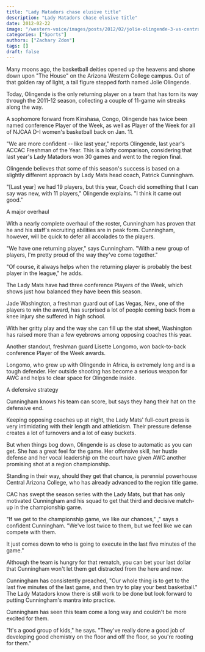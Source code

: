 ```yaml
---
title: "Lady Matadors chase elusive title"
description: "Lady Matadors chase elusive title"
date: 2012-02-22
image: "/western-voice/images/posts/2012/02/jolie-olingende-3-vs-central-arizona-jared-dort.jpg"
categories: ["Sports"]
authors: ["Zachary Zdon"]
tags: []
draft: false
---
```

Many moons ago, the basketball deities opened up the heavens and shone down upon "The House" on the Arizona Western College campus. Out of that golden ray of light, a tall figure stepped forth named Jolie Olingende.

Today, Olingende is the only returning player on a team that has torn its way through the 2011-12 season, collecting a couple of 11-game win streaks along the way.

A sophomore forward from Kinshasa, Congo, Olingende has twice been named conference Player of the Week, as well as Player of the Week for all of NJCAA D-I women's basketball back on Jan. 11.

"We are more confident -- like last year," reports Olingende, last year's ACCAC Freshman of the Year. This is a lofty comparison, considering that last year's Lady Matadors won 30 games and went to the region final.

Olingende believes that some of this season's success is based on a slightly different approach by Lady Mats head coach, Patrick Cunningham.

"[Last year] we had 19 players, but this year, Coach did something that I can say was new, with 11 players," Olingende explains. "I think it came out good."

A major overhaul

With a nearly complete overhaul of the roster, Cunningham has proven that he and his staff's recruiting abilities are in peak form. Cunningham, however, will be quick to defer all accolades to the players.

"We have one returning player," says Cunningham. "With a new group of players, I'm pretty proud of the way they've come together."

"Of course, it always helps when the returning player is probably the best player in the league," he adds.

The Lady Mats have had three conference Players of the Week, which shows just how balanced they have been this season.

Jade Washington, a freshman guard out of Las Vegas, Nev., one of the players to win the award, has surprised a lot of people coming back from a knee injury she suffered in high school.

With her gritty play and the way she can fill up the stat sheet, Washington has raised more than a few eyebrows among opposing coaches this year.

Another standout, freshman guard Lisette Longomo, won back-to-back conference Player of the Week awards.

Longomo, who grew up with Olingende in Africa, is extremely long and is a tough defender. Her outside shooting has become a serious weapon for AWC and helps to clear space for Olingende inside.

A defensive strategy

Cunningham knows his team can score, but says they hang their hat on the defensive end.

Keeping opposing coaches up at night, the Lady Mats' full-court press is very intimidating with their length and athleticism. Their pressure defense creates a lot of turnovers and a lot of easy buckets.

But when things bog down, Olingende is as close to automatic as you can get. She has a great feel for the game. Her offensive skill, her hustle defense and her vocal leadership on the court have given AWC another promising shot at a region championship.

Standing in their way, should they get that chance, is perennial powerhouse Central Arizona College, who has already advanced to the region title game.

CAC has swept the season series with the Lady Mats, but that has only motivated Cunningham and his squad to get that third and decisive match-up in the championship game.

"If we get to the championship game, we like our chances," ," says a confident Cunningham. "We've lost twice to them, but we feel like we can compete with them.

It just comes down to who is going to execute in the last five minutes of the game."

Although the team is hungry for that rematch, you can bet your last dollar that Cunningham won't let them get distracted from the here and now.

Cunningham has consistently preached, "Our whole thing is to get to the last five minutes of the last game, and then try to play your best basketball." The Lady Matadors know there is still work to be done but look forward to putting Cunningham's mantra into practice.

Cunningham has seen this team come a long way and couldn't be more excited for them.

"It's a good group of kids," he says. "They've really done a good job of developing good chemistry on the floor and off the floor, so you're rooting for them."